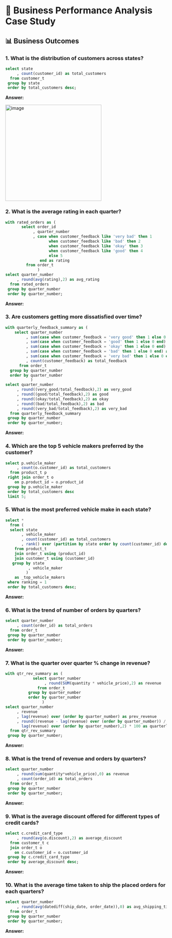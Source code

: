 # 🚙 Business Performance Analysis Case Study

## 📊 Business Outcomes  

### 1. What is the distribution of customers across states?

````sql
select state
     , count(customer_id) as total_customers
  from customer_t
 group by state
 order by total_customers desc;
````

**Answer:**

<img width="300" alt="image" src="https://github.com/stevenhoang713/SQL/assets/145725846/09164e03-8679-494e-bc0a-77db22d2073f.png">


### 2. What is the average rating in each quarter?

````sql
with rated_orders as (
       select order_id
	        , quarter_number
	        , case when customer_feedback like 'very bad' then 1
				   when customer_feedback like 'bad' then 2
				   when customer_feedback like 'okay' then 3
				   when customer_feedback like 'good' then 4 
		           else 5
		       end as rating
		 from order_t
		      )
select quarter_number
     , round(avg(rating),2) as avg_rating
  from rated_orders
 group by quarter_number
 order by quarter_number;
````

**Answer:**


### 3. Are customers getting more dissatisfied over time?

````sql
with quarterly_feedback_summary as (
	select quarter_number
         , sum(case when customer_feedback = 'very good' then 1 else 0 end) as very_good
		 , sum(case when customer_feedback = 'good' then 1 else 0 end) as good
         , sum(case when customer_feedback = 'okay' then 1 else 0 end) as okay
         , sum(case when customer_feedback = 'bad' then 1 else 0 end) as bad
         , sum(case when customer_feedback = 'very bad' then 1 else 0 end) as very_bad
         , count(customer_feedback) as total_feedback
	  from order_t
  group by quarter_number
  order by quarter_number
           ) 
select quarter_number
	 , round((very_good/total_feedback),2) as very_good
	 , round((good/total_feedback),2) as good
     , round((okay/total_feedback),2) as okay
     , round((bad/total_feedback),2) as bad
     , round((very_bad/total_feedback),2) as very_bad
  from quarterly_feedback_summary
 group by quarter_number
 order by quarter_number;
````

**Answer:**


### 4. Which are the top 5 vehicle makers preferred by the customer?

````sql
select p.vehicle_maker
     , count(o.customer_id) as total_customers
  from product_t p 
 right join order_t o 
	on p.product_id = o.product_id
 group by p.vehicle_maker
 order by total_customers desc
 limit 5;
````

### 5. What is the most preferred vehicle make in each state?

````sql
select *
  from (
  select state
	   , vehicle_maker
	   , count(customer_id) as total_customers
	   , rank() over (partition by state order by count(customer_id) desc) as ranking
	from product_t
	join order_t using (product_id)
	join customer_t using (customer_id)
   group by state
		  , vehicle_maker
		 )   
	as _top_vehicle_makers
 where ranking = 1
 order by total_customers desc;
````

**Answer:**


### 6. What is the trend of number of orders by quarters?

````sql
select quarter_number
     , count(order_id) as total_orders
  from order_t
 group by quarter_number
 order by quarter_number;
````

**Answer:**


### 7. What is the quarter over quarter % change in revenue?

````sql
with qtr_rev_summary as (
            select quarter_number
                 , round(SUM(quantity * vehicle_price),2) as revenue
			  from order_t
          group by quarter_number
	      order by quarter_number 
				)
select quarter_number
     , revenue
     , lag(revenue) over (order by quarter_number) as prev_revenue
     , round((revenue - lag(revenue) over (order by quarter_number)) / 
       lag(revenue) over (order by quarter_number),2) * 100 as quarterly_change
  from qtr_rev_summary
 group by quarter_number;
````

**Answer:**


### 8. What is the trend of revenue and orders by quarters?

````sql
select quarter_number
     , round(sum(quantity*vehicle_price),0) as revenue
     , count(order_id) as total_orders
  from order_t
 group by quarter_number
 order by quarter_number;
````

**Answer:**


### 9. What is the average discount offered for different types of credit cards?

````sql
select c.credit_card_type
     , round(avg(o.discount),2) as average_discount
  from customer_t c 
  join order_t o 
    on c.customer_id = o.customer_id
 group by c.credit_card_type
 order by average_discount desc;
````

**Answer:**


### 10. What is the average time taken to ship the placed orders for each quarters?

````sql
select quarter_number
     , round(avg(datediff(ship_date, order_date)),0) as avg_shipping_time
  from order_t
 group by quarter_number
 order by quarter_number;
````

**Answer:**

